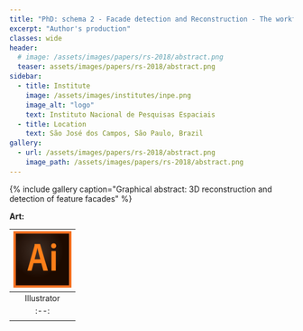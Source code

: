 ```yaml
---
title: "PhD: schema 2 - Facade detection and Reconstruction - The workflow"
excerpt: "Author's production"
classes: wide
header:
  # image: /assets/images/papers/rs-2018/abstract.png
  teaser: assets/images/papers/rs-2018/abstract.png
sidebar:
  - title: Institute
    image: /assets/images/institutes/inpe.png
    image_alt: "logo"
    text: Instituto Nacional de Pesquisas Espaciais
  - title: Location
    text: São José dos Campos, São Paulo, Brazil
gallery:  
  - url: /assets/images/papers/rs-2018/abstract.png
    image_path: /assets/images/papers/rs-2018/abstract.png
---
```


{% include gallery caption="Graphical abstract: 3D reconstruction and detection of feature facades" %}

**Art:**

| ![alt-Adobe Illustrator](/assets/images/logo/same-dim/illustrator.png?style=centerme) |
|:--:|
| Illustrator | 
|:--:|
|<i class="fa fa-ellipsis-h" style="color:#00bfff"></i><i class="fa fa-ellipsis-h" style="color:#00bfff"></i><i class="fa fa-ellipsis-h" style="color:#00bfff"></i><i class="fa fa-ellipsis-h" style="color:#00bfff"></i><i class="fa fa-ellipsis-h" style="color:#00bfff"></i>|

